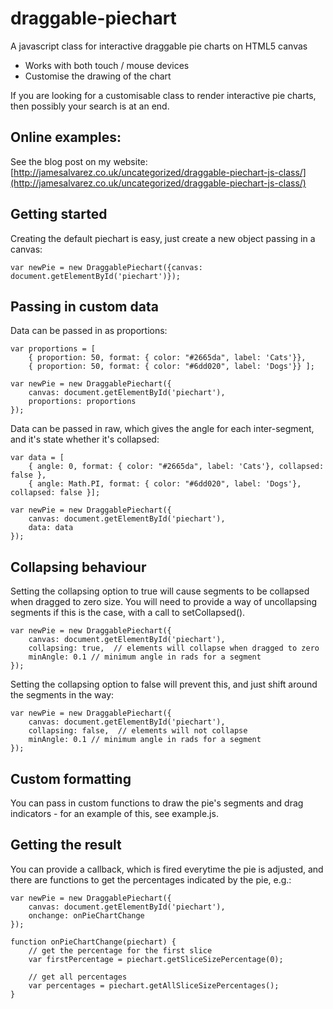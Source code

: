 # draggable-piechart
A javascript class for interactive draggable pie charts on HTML5 canvas

* Works with both touch / mouse devices
* Customise the drawing of the chart

If you are looking for a customisable class to render interactive pie charts, then possibly your search is at an end.  

## Online examples:

See the blog post on my website: [http://jamesalvarez.co.uk/uncategorized/draggable-piechart-js-class/](http://jamesalvarez.co.uk/uncategorized/draggable-piechart-js-class/)

## Getting started

Creating the default piechart is easy, just create a new object passing in a canvas:

```
var newPie = new DraggablePiechart({canvas: document.getElementById('piechart')});
```

## Passing in custom data

Data can be passed in as proportions:

```
var proportions = [
	{ proportion: 50, format: { color: "#2665da", label: 'Cats'}},
	{ proportion: 50, format: { color: "#6dd020", label: 'Dogs'}} ];
	
var newPie = new DraggablePiechart({
	canvas: document.getElementById('piechart'), 
	proportions: proportions
});
```

Data can be passed in raw, which gives the angle for each inter-segment, and it's state whether it's collapsed:

```
var data = [
	{ angle: 0, format: { color: "#2665da", label: 'Cats'}, collapsed: false },
	{ angle: Math.PI, format: { color: "#6dd020", label: 'Dogs'}, collapsed: false }];
	
var newPie = new DraggablePiechart({
	canvas: document.getElementById('piechart'),
	data: data
});
```

## Collapsing behaviour

Setting the collapsing option to true will cause segments to be collapsed when dragged to zero size.  You will need to provide a way of uncollapsing segments if this is the case, with a call to setCollapsed().

```
var newPie = new DraggablePiechart({
	canvas: document.getElementById('piechart'), 
	collapsing: true,  // elements will collapse when dragged to zero
	minAngle: 0.1 // minimum angle in rads for a segment
});
```

Setting the collapsing option to false will prevent this, and just shift around the segments in the way:

```
var newPie = new DraggablePiechart({
	canvas: document.getElementById('piechart'), 
	collapsing: false,  // elements will not collapse 
	minAngle: 0.1 // minimum angle in rads for a segment
});
```

## Custom formatting

You can pass in custom functions to draw the pie's segments and drag indicators - for an example of this, see example.js.  

## Getting the result

You can provide a callback, which is fired everytime the pie is adjusted, and there are functions to get the percentages indicated by the pie, e.g.:

```
var newPie = new DraggablePiechart({
	canvas: document.getElementById('piechart'), 
	onchange: onPieChartChange
});

function onPieChartChange(piechart) {
	// get the percentage for the first slice
	var firstPercentage = piechart.getSliceSizePercentage(0);
	
	// get all percentages
	var percentages = piechart.getAllSliceSizePercentages();
}
```


